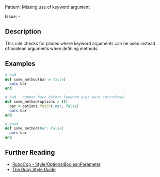 Pattern: Missing use of keyword argument

Issue: -

## Description

This rule checks for places where keyword arguments can be used instead of boolean arguments when defining methods.

## Examples

```ruby
# bad
def some_method(bar = false)
  puts bar
end

# bad - common hack before keyword args were introduced
def some_method(options = {})
  bar = options.fetch(:bar, false)
  puts bar
end

# good
def some_method(bar: false)
  puts bar
end
```

## Further Reading

* [RuboCop - Style/OptionalBooleanParameter](https://docs.rubocop.org/rubocop/cops_style.html#styleoptionalbooleanparameter)
* [The Ruby Style Guide](https://rubystyle.guide#boolean-keyword-arguments)
